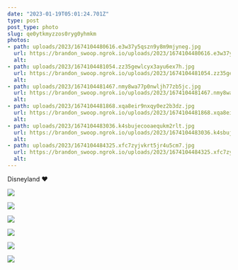 ```yaml
---
date: "2023-01-19T05:01:24.701Z"
type: post 
post_type: photo
slug: qe0ytkmyzzos0ryg0yhmkm
photos: 
- path: uploads/2023/1674104480616.e3w37y5qszn9y8m9mjyneg.jpg
  url: https://brandon_swoop.ngrok.io/uploads/2023/1674104480616.e3w37y5qszn9y8m9mjyneg.jpg
  alt: 
- path: uploads/2023/1674104481054.zz35gewlcyx3ayu6ex7h.jpg
  url: https://brandon_swoop.ngrok.io/uploads/2023/1674104481054.zz35gewlcyx3ayu6ex7h.jpg
  alt: 
- path: uploads/2023/1674104481467.nmy8wa77p0nwljh77zb5jc.jpg
  url: https://brandon_swoop.ngrok.io/uploads/2023/1674104481467.nmy8wa77p0nwljh77zb5jc.jpg
  alt: 
- path: uploads/2023/1674104481868.xqa8eir9nxqy0ez2b3dz.jpg
  url: https://brandon_swoop.ngrok.io/uploads/2023/1674104481868.xqa8eir9nxqy0ez2b3dz.jpg
  alt: 
- path: uploads/2023/1674104483036.k4sbujecooaequkm2rlt.jpg
  url: https://brandon_swoop.ngrok.io/uploads/2023/1674104483036.k4sbujecooaequkm2rlt.jpg
  alt: 
- path: uploads/2023/1674104484325.xfc7zyjvkrt5jr4u5cm7.jpg
  url: https://brandon_swoop.ngrok.io/uploads/2023/1674104484325.xfc7zyjvkrt5jr4u5cm7.jpg
  alt: 
---
```

Disneyland ❤️

![](/uploads/2023/1674104480616.e3w37y5qszn9y8m9mjyneg.jpg)

![](/uploads/2023/1674104481054.zz35gewlcyx3ayu6ex7h.jpg)

![](/uploads/2023/1674104481467.nmy8wa77p0nwljh77zb5jc.jpg)

![](/uploads/2023/1674104481868.xqa8eir9nxqy0ez2b3dz.jpg)

![](/uploads/2023/1674104483036.k4sbujecooaequkm2rlt.jpg)

![](/uploads/2023/1674104484325.xfc7zyjvkrt5jr4u5cm7.jpg)
